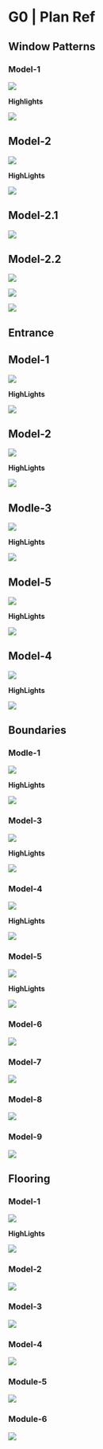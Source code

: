# G0 | Plan Ref


## Window Patterns

### Model-1

![](https://i.imgur.com/1yxwjOQ.jpg)

**Highlights**

![](https://i.imgur.com/tfxd5Zr.png)

## Model-2

![](https://i.imgur.com/O2SGdcm.png)

**HighLights**

![](https://i.imgur.com/FaZAaKJ.png)

## Model-2.1

![](https://i.imgur.com/Zrs0ncP.png)

## Model-2.2

![](https://i.imgur.com/UJ3He8x.png)

![](https://i.imgur.com/IekK1mx.png)

![](https://i.imgur.com/XRXRDv6.png)

## Entrance

## Model-1

![](https://i.imgur.com/bjXx9TI.jpg)

**HighLights**

![](https://i.imgur.com/7LqMNDI.png)

## Model-2

![](https://i.imgur.com/I3snQSN.png)

**HighLights**

![](https://i.imgur.com/o00YEOi.png)

## Modle-3

![](https://i.imgur.com/VVXMEI7.png)

**HighLights**

![](https://i.imgur.com/CXhrHcy.png)

## Model-5

![](https://i.imgur.com/dOOWZEP.png)

**HighLights**

![](https://i.imgur.com/d96u6TD.png)

## Model-4

![](https://i.imgur.com/z4dY5BK.png)

**HighLights**

![](https://i.imgur.com/ciyhcJX.png)

## Boundaries

### Modle-1

![](https://i.imgur.com/IGJMAQD.png)

**HighLights**

![](https://i.imgur.com/hXkZQpx.png)

### Model-3

![](https://i.imgur.com/ksuZuGv.png)

**HighLights**

![](https://i.imgur.com/7NxIiqO.png)

### Model-4

![](https://i.imgur.com/n6zkNIf.jpg)

**HighLights**

![](https://i.imgur.com/0KIlvsC.png)

### Model-5

![](https://i.imgur.com/YBDquDC.png)

**HighLights**

![](https://i.imgur.com/nsh3iT8.png)

### Model-6

![](https://i.imgur.com/jg2cYBM.png)

### Model-7

![](https://i.imgur.com/Uq8fTrV.png)

### Model-8

![](https://i.imgur.com/xbRZoMA.png)

### Model-9

![](https://i.imgur.com/EaOP0T4.png)


## Flooring

### Model-1

![](https://i.imgur.com/wkpTYjX.png)

**HighLights**

![](https://i.imgur.com/O4IKvrq.png)

### Model-2

![](https://i.imgur.com/AXLosqa.png)

### Model-3

![](https://i.imgur.com/VbRMOx1.png)

### Model-4

![](https://i.imgur.com/sk9FOfZ.png)

### Module-5

![](https://i.imgur.com/wwnqEtH.png)

### Module-6

![](https://i.imgur.com/IUhaXKJ.png)





